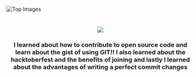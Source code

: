 ![Top Images](public/assets/Dracula%20Haribot.png)

<h1 align="center">
    <img src="https://readme-typing-svg.herokuapp.com/?font=Righteous&size=35&center=true&vCenter=true&width=500&height=70&duration=4000&lines=What+I+have+Learned?👋;">
</h1>

<h3 align="center">
    I learned about how to contribute to open source code and learn about the gist of using GIT!!
    I also learned about the hacktoberfest and the benefits of joining and lastly I learned
    about the advantages of writing a perfect commit changes
</h3>
